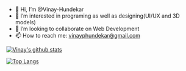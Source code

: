 - 👋 Hi, I’m @Vinay-Hundekar
- 👀 I’m interested in programing as well as designing(UI/UX and 3D models)
- 💞️ I’m looking to collaborate on Web Development
- 📫 How to reach me: vinayphundekar@gmail.com


[![Vinay's github stats](https://github-readme-stats.vercel.app/api?username=Vinay-Hundekar&count_private=true&show_icons=true&theme=radical&hide_rank=false)](https://github.com/Vinay-Hundekar/github-readme-stats)

[![Top Langs](https://github-readme-stats.vercel.app/api/top-langs/?username=Vinay-Hundekar&layout=compact)](https://github.com/Vinay-Hundekar/github-readme-stats)
<!---
Vinay-Hundekar/Vinay-Hundekar is a ✨ special ✨ repository because its `README.md` (this file) appears on your GitHub profile.
You can click the Preview link to take a look at your changes.
--->
